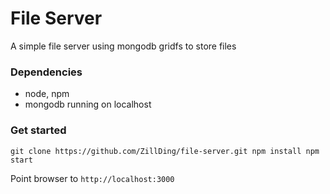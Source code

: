 File Server
============

A simple file server using mongodb gridfs to store files

### Dependencies

+ node, npm
+ mongodb running on localhost

### Get started

`
git clone https://github.com/ZillDing/file-server.git
npm install
npm start
`

Point browser to `http://localhost:3000`
